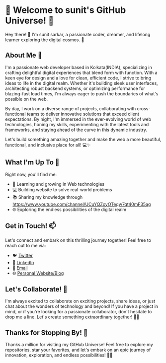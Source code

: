 # 🚀 Welcome to sunit's GitHub Universe! 🌌

Hey there! 👋 I'm sunit sarkar, a passionate coder, dreamer, and lifelong learner exploring the digital cosmos. 🌟

## About Me 🌟

I'm a passionate web developer based in Kolkata(INDIA), specializing in crafting delightful digital experiences that blend form with function. With a keen eye for design and a love for clean, efficient code, I strive to bring ideas to life in the digital realm. Whether it's building sleek user interfaces, architecting robust backend systems, or optimizing performance for blazing-fast load times, I'm always eager to push the boundaries of what's possible on the web.

By day, I work on a diverse range of projects, collaborating with cross-functional teams to deliver innovative solutions that exceed client expectations. By night, I'm immersed in the ever-evolving world of web technologies, honing my skills, experimenting with the latest tools and frameworks, and staying ahead of the curve in this dynamic industry.

Let's build something amazing together and make the web a more beautiful, functional, and inclusive place for all! 💻✨


## What I'm Up To 🚀

Right now, you'll find me:

- 🌱 Learning and growing in Web technologies
- 💻 Building website to solve real-world problems
- 📚 Sharing my knowledge through https://www.youtube.com/channel/UCuYQZoyOTeqw7qt40mF35ag
- 🌐 Exploring the endless possibilities of the digital realm

## Get in Touch! 📫

Let's connect and embark on this thrilling journey together! Feel free to reach out to me via:

- 🐦 [Twitter](https://twitter.com/sunit_00)
- 💼 [LinkedIn](https://www.linkedin.com/in/srkr99/)
- 📧 [Email](sunit6503@gmail.com)
- 🌐 [Personal Website/Blog](https://devsunit.netlify.app/)

## Let's Collaborate! 🤝

I'm always excited to collaborate on exciting projects, share ideas, or just chat about the wonders of technology and beyond! If you have a project in mind, or if you're looking for a passionate collaborator, don't hesitate to drop me a line. Let's create something extraordinary together! 🌈✨

## Thanks for Stopping By! 🙏

Thanks a million for visiting my GitHub Universe! Feel free to explore my repositories, star your favorites, and let's embark on an epic journey of innovation, exploration, and endless possibilities! 🚀✨

